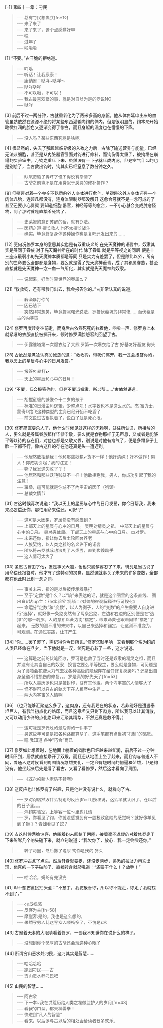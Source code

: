 
[-1] 第四十一章：刁民
>--- 总有刁民想害朕[fn=10]<br>
>--- 来了来了<br>
>--- 来了来了，这个点感觉好早<br>
>--- 哇<br>
>--- 过年了<br>
>--- 啦啦啦<br>

[1] “不要。”古干脆的拒绝道。
>--- 吖哒<br>
>--- 听话！让我康康！<br>
>--- 康纳酱：哒咩~哒咩～<br>
>--- 哒咩哒咩<br>
>--- 不可以哦，不可以！<br>
>--- 我古最喜欢做的事，就是对自以为是的罗说NO<br>
>--- 哒咩<br>

[3] 前后不过一两分钟，古就重新化为了两米多高的身躯，他从体内延申出来的血管虽然依然在源源不绝的将某些东西灌输向钧的体内，但是很明显的，钧本来开始略微红润的脸色又逐渐变得了惨白，而且身躯的温度也在慢慢的下降。
>--- 没人吗？某些东西究竟是啥呢<br>

[4] 很显然的，失去了那超越临界级的入微之力后，古除了输送营养与能量，已经无法从细胞，甚至是从内脏器官层面对钧进行修补，而钧伤得太重了，被掩埋在崩塌的实验室中，万钧之重压下来，虽然没有一下子就压成肉泥，但是空气什么的也是别想了，当古救出钧时，钧其实已经窒息了数分钟之久。
>--- 缺氧把脑子弄坏了怪不得没有感情了<br>
>--- 古爷之前岂不是在用类似于戾炎的修补操作？<br>

[8] 但是要对着一个完全不熟悉的外人身体进行愈合，关键是这外人身体还是一个肉体凡胎，连超凡都没有，连身体限制器都没解开 这愈合可就不是一念可成的了 甚至还要小心翼翼 要知道细胞 器官，神经等等的愈合，一不小心就会变成肿瘤怪物，到了那时就是直接杀死钧了。
>--- 史莱姆的意识苏醒的话，就有办法。<br>
>--- 医药之道 擅长救人  也不太擅长战斗<br>
>--- 确实，毕竟修复身体这种操作也是复吒开发出来的……<br>

[12] 更何况修罗本身的意思其实也是有双重歧义的 在先天魔神的语言中，奴隶其实是等同于眷族 对于先天魔神所在的时代 除了眷属 就是平等视之的同层 便是十三座与最弱小的先天魔神本质都是等同 只是实力有差罢了，但是除此以外，所有别的生命要么全部都是食物，要么就是得了先天魔神垂青，成了其眷属眷族，甚至直接就是先天魔神一念一血一气所化，其实就是先天魔神的奴隶。
>--- 说起来，好当时算世界的眷属么？<br>

[21] “救救钧，还有带我们出去，我会报答你的。”古非常认真的说道。
>--- 我会暴打你的<br>
>--- 因已结下<br>
>--- 突然非常想笑，毕竟按照曙光说法，罗被伏羲坑的非常惨……而伏羲是古的内宇宙<br>

[24] 修罗再度转身往前走，而身后古依然死死的拉着他，哗啦一声，修罗身上本就紧凑的衣服直接被撕开来，顿时修罗满脸怒容的回望了古。
>--- 伊露维塔第一次爆衣给了大熊  罗第一次爆衣给了古  好基友好基友  狗头<br>

[25] 古依然是满脸认真加诚恳的道：“救救钧，带我们离开，我一定会报答你的，我以天上的星辰与心中的日月发誓。”
>--- 报答❌   暴打✔️<br>
>--- 天上的星辰和心中的日月！<br>

[29] “不要，我会报答你的，但是不要当奴隶，所以帮……”古依然说道。
>--- 胡搅蛮缠的就像个十二岁的孩子<br>
>--- 标准的日漫主角逻辑，少整点吧！水字数也不是这么水的。杰 富力士、蒙奇D路飞这种类型的主角已经开始不吃香了<br>
>--- 前文说过古很执着了，说白了就是死心眼。<br>

[30] 修罗简直要杀人了，他什么时候见过这样的无赖啊，过往所认识，所接触的人，要么就是眷属眷族那样毕恭毕敬，要么就是食物那样了无声息，又或者是能够平等以待的存在们，对他也都是又敬又畏，别说是对他有痞气了，便是多蹬鼻子上脸一下都不行，像古这样的存在他还真是头一遭遇到。
>--- 他居然敢拒绝我！他和那些妖艳➹货不一样！他好清纯！好不做作！男人！你成功引起了我的注意！<br>
>--- 嘶？我发送失败了？！<br>
>--- 他居然和那些妖艳贱货不一样！他敢拒绝我，男人，你成功引起了我的注意！<br>
>--- 羅桑，這可能就是你成不了內宇宙的因了（狗頭）<br>
>--- 总裁文情节<br>

[31] 古这时候再次说道：“我以天上的星辰与心中的日月发誓，你今日帮我，我未来必定偿还你，那怕用命来偿还，可好？”
>--- 这可是大因果，罗居然没有感应到？<br>
>--- 上部天上的星辰与心中的日月。
吴明对精灵之祖。
中部天上的星辰与心中的日月。
昊对奥兰里。
下部天上的星辰与心中的日月。
古对罗。<br>
>--- 未来还你，指让你去后土轮回台养老<br>
>--- 人族契约，以人类之祖的名义许下的诺言<br>
>--- 所以将来罗就成功浪到了人类历，直到伏羲动手<br>
>--- 这人情可太大了<br>

[33] 虽然古冒犯了他，但是事关大道，他也只能够容忍了下来，特别是当古说了用命偿还报答时，他才有了这特别的灵觉，显然这就事关了未来的许多变数，全部都在他此时此刻一念之间。
>--- 事关未来，指的是以后被传承者暴打<br>
>--- 至于“定数”是什么？以“熵”来表达的话，就是这个图里的这条直线。     图出自b站  up主：Ele实验室    视频：《对熵的微观解释进行可视化》<br>
>--- 命运分“定数”和“变数”，以人为例子，人的“变数”的产生需要人自身进行“选择”，就好像一条路突然有了两条岔路，左边和右边的区别便是在“选择”的那一刹那。人的意识以此方向“锚定”，未来命数也跟着同样“锚定”了起来。 无数的测不准的未来中，以自己来选择和锚定，让这测不准变为，可观测。在通过实践，让其产生<br>

[34] “你……罢了罢了，需记得你今日所言。”修罗沉默半响，又看到那个名为钧的人类已经命在旦夕，当下他就是一叹，终究是心软了一些，这才说道。
>--- 这算是之前的伏笔回收，罗可是也救了当时还是奴隶的精灵之祖，而且并没有让其当自己的奴隶，换言之要么平等视之，要么就是食物，可问题是为了食物会花费大力气去找各种高级的隐秘存在给其修复感染吗？还拿出自身圣道不惜损伤的修复。。。罗是真的好先天了[fn=58]<br>
>--- 所以人类历罗也只是被封印，没有其他事。两个内宇宙的人情够大了<br>
>--- 怪不得可以在古的執念下在人類歷中生存…….<br>
>--- 两大内宇宙的人情啊<br>

[36] （也只能够汇聚这么多了，这肉身，还有我现在的状态，若非刚好是遭遇泰坦巨人，有我当初点化的烙印，而且这泰坦又只剩下肉身，所以我可以让其消散，又可以动用少许的点化烙印来汇聚其精华，不然还真是救不得。）
>--- 这可能是罗做过的最后悔的一件事了<br>
>--- 昊这些年可谓是把各种路都算尽了，这手笔都有点当初“机制”的感觉。<br>
>--- 嗯 我知道 各种“巧合”而已<br>

[37] 修罗如此想着时，在地面上躺着的钧脸色已经越来越红润，前后不过一分钟时间不到，居然就直接睁开了双眼，而且还从地面上坐了起来，而且钧与普通人不同，普通人这时候看到周围情况忽然变化，一定会有短时间的懵逼和茫然，但是钧没有，他坐起来后先是看了看古，又看了看修罗，然后这才看向了周围。
>--- 《这次的新人素质不错啊》<br>

[38] 这反应也让修罗有了兴趣，只是他并没有说什么，就看向了古。
>--- 罗对钧居然没什么特别的反应[fn=11]按理说，这么早就认识了。在以后的日子里。。。<br>
>--- 鸿钧实验室，上等客一位～里边儿请<br>
>--- 罗，你看见了钧，你就没感觉到有一股极致危险的感觉吗？就好像羊见到了狮子？青蛙看见了蛇？<br>

[39] 古这时候满脸惊喜，他围着钧来回绕了两圈，接着毫不迟疑的对着修罗跪了下来嘭嘭几个响头磕下来，就立刻说道：“我欠你了，放心，我一定会偿还你。”
>--- 转了两圈，然后撒了泡尿  钧你是我的  狗头<br>

[40] 修罗冲古点了点头，然后转身就要走，还没走两步，熟悉的拉扯力再次出现，他真的一下子破防了，直接转身就怒吼道：“还要干什么！？放手！”
>--- 哈哈哈，妈的有完没完<br>

[41] 却不想古直接摇头道：“不放手，我要报答你，所以你不能走，你走了我就找不到了。”
>--- cp既视感<br>
>--- 反客为主[fn=58]<br>
>--- 摩崖客:是的，我也是这么想的。<br>
>--- 果然写男人比这写女人顺畅多了，不愧是z大<br>

[43] 古瞪着无辜的大眼睛看着修罗，一副我不知道你在说什么的样子。
>--- 没想到你个憨厚的古爷还会玩这种心眼了<br>

[44] 所谓穷山恶水处刁民，这刁其实是智慧……
>--- 哈哈哈哈<br>
>--- 跑团刁民——古<br>
>--- 穷山恶水养刁民吧<br>

[45] 山民的智慧……
>--- 阿古朵<br>
>--- 下一本~我在洪荒历给人类之祖做监护人的岁月[fn=43]<br>
>--- 看我的口型，都天神雷拳！<br>
>--- 快进到“凡人的智慧”<br>
>--- 看来，以后罗与古以后的相处会给读者很多欢乐。<br>
